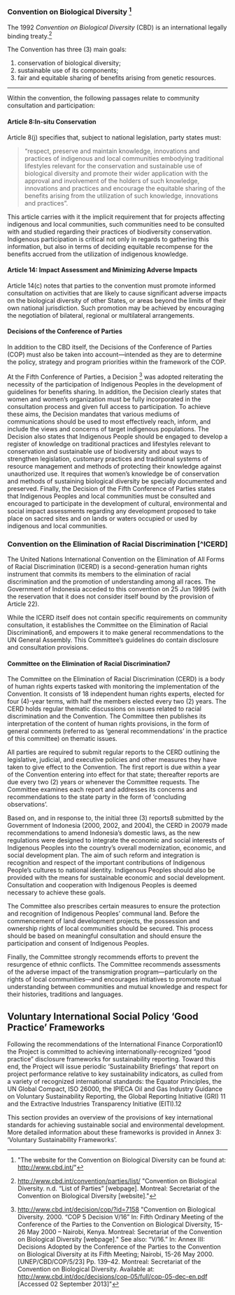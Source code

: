 ### Convention on Biological Diversity [^CBD]

The 1992 *Convention on Biological Diversity* (CBD) is an international legally binding treaty.[^CBD-parties]

<!--
signed and ratified by the Government of Indonesia.
--> 

The Convention has three (3) main goals:

1) conservation of biological diversity;
2) sustainable use of its components;
3) fair and equitable sharing of benefits arising from genetic resources.

---

Within the convention, the following passages relate to community consultation and participation:

#### Article 8:In-situ Conservation

Article 8(j) specifies that, subject to national legislation, party states must:

> “respect, preserve and maintain knowledge, innovations and practices of indigenous and local communities embodying traditional lifestyles relevant for the conservation and sustainable use of biological diversity and promote their wider application with the approval and involvement of the holders of such knowledge, innovations and practices and encourage the equitable sharing of the benefits arising from the utilization of such knowledge, innovations and practices”.

This article carries with it the implicit requirement that for projects affecting indigenous and local communities, such communities need to be consulted with and studied regarding their practices of biodiversity conservation. Indigenous participation is critical not only in regards to gathering this information, but also in terms of deciding equitable recompense for the benefits accrued from the utilization of indigenous knowledge.

#### Article 14:	Impact Assessment and Minimizing Adverse Impacts

Article 14(c) notes that parties to the convention must promote informed consultation on activities that are likely to cause significant adverse impacts on the biological diversity of other States, or areas beyond the limits of their own national jurisdiction. Such promotion may be achieved by encouraging the negotiation of bilateral, regional or multilateral arrangements. 

#### Decisions of the Conference of Parties

In addition to the CBD itself, the Decisions of the Conference of Parties (COP) must also be taken into account—intended as they are to determine the policy, strategy and program priorities within the framework of the COP. 

At the Fifth Conference of Parties, a Decision [^CBD-decision-v16] was adopted reiterating the necessity of the participation of Indigenous Peoples in the development of guidelines for benefits sharing. In addition, the Decision clearly states that women and women’s organization must be fully incorporated in the consultation process and given full access to participation. To achieve these aims, the Decision mandates that various mediums of communications should be used to most effectively reach, inform, and include the views and concerns of target indigenous populations. The Decision also states that Indigenous People should be engaged to develop a register of knowledge on traditional practices and lifestyles relevant to conservation and sustainable use of biodiversity and about ways to strengthen legislation, customary practices and traditional systems of resource management and methods of protecting their knowledge against unauthorized use. It requires that women’s knowledge be of conservation and methods of sustaining biological diversity be specially documented and preserved. Finally, the Decision of the Fifth Conference of Parties states that Indigenous Peoples and local communities must be consulted and encouraged to participate in the development of cultural, environmental and social impact assessments regarding any development proposed to take place on sacred sites and on lands or waters occupied or used by indigenous and local communities. 

### Convention on the Elimination of Racial Discrimination [^ICERD]

The United Nations International Convention on the Elimination of All Forms of Racial Discrimination (ICERD) is a second-generation human rights instrument that commits its members to the elimination of racial discrimination and the promotion of understanding among all races. The Government of Indonesia acceded to this convention on 25 Jun 19995 (with the reservation that it does not consider itself bound by the provision of Article 22).

While the ICERD itself does not contain specific requirements on community consultation, it establishes the Committee on the Elimination of Racial Discrimination6, and empowers it to make general recommendations to the UN General Assembly. This Committee’s guidelines do contain disclosure and consultation provisions.

#### Committee on the Elimination of Racial Discrimination7

The Committee on the Elimination of Racial Discrimination (CERD) is a body of human rights experts tasked with monitoring the implementation of the Convention. It consists of 18 independent human rights experts, elected for four (4)-year terms, with half the members elected every two (2) years. The CERD holds regular thematic discussions on issues related to racial discrimination and the Convention. The Committee then publishes its interpretation of the content of human rights provisions, in the form of general comments (referred to as ‘general recommendations’ in the practice of this committee) on thematic issues.

All parties are required to submit regular reports to the CERD outlining the legislative, judicial, and executive policies and other measures they have taken to give effect to the Convention. The first report is due within a year of the Convention entering into effect for that state; thereafter reports are due every two (2) years or whenever the Committee requests. The Committee examines each report and addresses its concerns and recommendations to the state party in the form of ‘concluding observations’.

Based on, and in response to, the initial three (3) reports8 submitted by the Government of Indonesia (2000, 2002, and 2004), the CERD in 20079 made recommendations to amend Indonesia’s domestic laws, as the new regulations were designed to integrate the economic and social interests of Indigenous Peoples into the country’s overall modernization, economic, and social development plan. The aim of such reform and integration is recognition and respect of the important contributions of Indigenous People’s cultures to national identity. Indigenous Peoples should also be provided with the means for sustainable economic and social development. Consultation and cooperation with Indigenous Peoples is deemed necessary to achieve these goals.

The Committee also prescribes certain measures to ensure the protection and recognition of Indigenous Peoples’ communal land. Before the commencement of land development projects, the possession and ownership rights of local communities should be secured. This process should be based on meaningful consultation and should ensure the participation and consent of Indigenous Peoples.

Finally, the Committee strongly recommends efforts to prevent the resurgence of ethnic conflicts. The Committee recommends assessments of the adverse impact of the transmigration program—particularly on the rights of local communities—and encourages initiatives to promote mutual understanding between communities and mutual knowledge and respect for their histories, traditions and languages.


## Voluntary International Social Policy ‘Good Practice’ Frameworks


Following the recommendations of the International Finance Corporation10 the Project is committed to achieving internationally-recognized “good practice” disclosure frameworks for sustainability reporting. Toward this end, the Project will issue periodic ‘Sustainability Briefings’ that report on project performance relative to key sustainability indicators, as culled from a variety of recognized international standards: the Equator Principles, the UN Global Compact, ISO 26000, the IPIECA Oil and Gas Industry Guidance on Voluntary Sustainability Reporting, the Global Reporting Initiative (GRI) 11 and the Extractive Industries Transparency Initiative (EITI).12 

This section provides an overview of the provisions of key international standards for achieving sustainable social and environmental development. More detailed information about these frameworks is provided in Annex 3: ‘Voluntary Sustainability Frameworks’. 


[^CBD]: "The website for the Convention on Biological Diversity can be found at: http://www.cbd.int/"

[^CBD-parties]:http://www.cbd.int/convention/parties/list/ "Convention on Biological Diversity. n.d. “List of Parties” [webpage]. Montreal: Secretariat of the Convention on Biological Diversity [website]."

[^CBD-decision-v16]:http://www.cbd.int/decision/cop/?id=7158 "Convention on Biological Diversity. 2000. “COP 5 Decision V/16” In: Fifth Ordinary Meeting of the Conference of the Parties to the Convention on Biological Diversity, 15-26 May 2000 – Nairobi, Kenya. Montreal: Secretariat of the Convention on Biological Diversity [webpage]."
See also: “V/16.” In: Annex III: Decisions Adopted by the Conference of the Parties to the Convention on Biological Diversity at its Fifth Meeting; Nairobi, 15-26 May 2000. [UNEP/CBD/COP/5/23] Pp. 139–42. Montreal: Secretariat of the Convention on Biological Diversity. Available at: http://www.cbd.int/doc/decisions/cop-05/full/cop-05-dec-en.pdf [Accessed 02
September 2013]"



